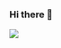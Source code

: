 ### Hi there 👋

<!--
**dtc03003/dtc03003** is a ✨ _special_ ✨ repository because its `README.md` (this file) appears on your GitHub profile.

Here are some ideas to get you started:

- 🔭 I’m currently working on ...
- 🌱 I’m currently learning ...
- 👯 I’m looking to collaborate on ...
- 🤔 I’m looking for help with ...
- 💬 Ask me about ...
- 📫 How to reach me: ...
- 😄 Pronouns: ...
- ⚡ Fun fact: ...
-->
<a href="https://velog.io/@dtc03003" target="_blank"><img src="https://img.shields.io/badge/velog-FFFFFF?style=plastic&logo=velog&logoColor=#20C997"/></a>
